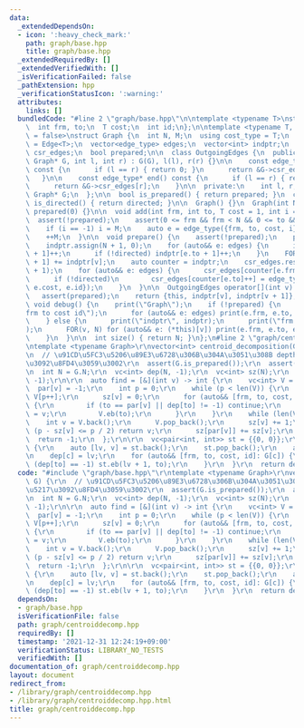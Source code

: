 ```yaml
---
data:
  _extendedDependsOn:
  - icon: ':heavy_check_mark:'
    path: graph/base.hpp
    title: graph/base.hpp
  _extendedRequiredBy: []
  _extendedVerifiedWith: []
  _isVerificationFailed: false
  _pathExtension: hpp
  _verificationStatusIcon: ':warning:'
  attributes:
    links: []
  bundledCode: "#line 2 \"graph/base.hpp\"\n\ntemplate <typename T>\nstruct Edge {\n\
    \  int frm, to;\n  T cost;\n  int id;\n};\n\ntemplate <typename T, bool directed\
    \ = false>\nstruct Graph {\n  int N, M;\n  using cost_type = T;\n  using edge_type\
    \ = Edge<T>;\n  vector<edge_type> edges;\n  vector<int> indptr;\n  vector<edge_type>\
    \ csr_edges;\n  bool prepared;\n\n  class OutgoingEdges {\n  public:\n    OutgoingEdges(const\
    \ Graph* G, int l, int r) : G(G), l(l), r(r) {}\n\n    const edge_type* begin()\
    \ const {\n      if (l == r) { return 0; }\n      return &G->csr_edges[l];\n \
    \   }\n\n    const edge_type* end() const {\n      if (l == r) { return 0; }\n\
    \      return &G->csr_edges[r];\n    }\n\n  private:\n    int l, r;\n    const\
    \ Graph* G;\n  };\n\n  bool is_prepared() { return prepared; }\n  constexpr bool\
    \ is_directed() { return directed; }\n\n  Graph() {}\n  Graph(int N) : N(N), M(0),\
    \ prepared(0) {}\n\n  void add(int frm, int to, T cost = 1, int i = -1) {\n  \
    \  assert(!prepared);\n    assert(0 <= frm && frm < N && 0 <= to && to < N);\n\
    \    if (i == -1) i = M;\n    auto e = edge_type({frm, to, cost, i});\n    edges.eb(e);\n\
    \    ++M;\n  }\n\n  void prepare() {\n    assert(!prepared);\n    prepared = true;\n\
    \    indptr.assign(N + 1, 0);\n    for (auto&& e: edges) {\n      indptr[e.frm\
    \ + 1]++;\n      if (!directed) indptr[e.to + 1]++;\n    }\n    FOR(v, N) indptr[v\
    \ + 1] += indptr[v];\n    auto counter = indptr;\n    csr_edges.resize(indptr.back()\
    \ + 1);\n    for (auto&& e: edges) {\n      csr_edges[counter[e.frm]++] = e;\n\
    \      if (!directed)\n        csr_edges[counter[e.to]++] = edge_type({e.to, e.frm,\
    \ e.cost, e.id});\n    }\n  }\n\n  OutgoingEdges operator[](int v) const {\n \
    \   assert(prepared);\n    return {this, indptr[v], indptr[v + 1]};\n  }\n\n \
    \ void debug() {\n    print(\"Graph\");\n    if (!prepared) {\n      print(\"\
    frm to cost id\");\n      for (auto&& e: edges) print(e.frm, e.to, e.cost, e.id);\n\
    \    } else {\n      print(\"indptr\", indptr);\n      print(\"frm to cost id\"\
    );\n      FOR(v, N) for (auto&& e: (*this)[v]) print(e.frm, e.to, e.cost, e.id);\n\
    \    }\n  }\n\n  int size() { return N; }\n};\n#line 2 \"graph/centroiddecomp.hpp\"\
    \ntemplate <typename Graph>\r\nvector<int> centroid_decomposition(Graph& G) {\r\
    \n  // \u91CD\u5FC3\u5206\u89E3\u6728\u306B\u304A\u3051\u308B depth \u914D\u5217\
    \u3092\u8FD4\u3059\u3002\r\n  assert(G.is_prepared());\r\n  assert(!G.is_directed());\r\
    \n  int N = G.N;\r\n  vc<int> dep(N, -1);\r\n  vc<int> sz(N);\r\n  vc<int> par(N,\
    \ -1);\r\n\r\n  auto find = [&](int v) -> int {\r\n    vc<int> V = {v};\r\n  \
    \  par[v] = -1;\r\n    int p = 0;\r\n    while (p < len(V)) {\r\n      int v =\
    \ V[p++];\r\n      sz[v] = 0;\r\n      for (auto&& [frm, to, cost, id]: G[v])\
    \ {\r\n        if (to == par[v] || dep[to] != -1) continue;\r\n        par[to]\
    \ = v;\r\n        V.eb(to);\r\n      }\r\n    }\r\n    while (len(V)) {\r\n  \
    \    int v = V.back();\r\n      V.pop_back();\r\n      sz[v] += 1;\r\n      if\
    \ (p - sz[v] <= p / 2) return v;\r\n      sz[par[v]] += sz[v];\r\n    }\r\n  \
    \  return -1;\r\n  };\r\n\r\n  vc<pair<int, int>> st = {{0, 0}};\r\n  while (len(st))\
    \ {\r\n    auto [lv, v] = st.back();\r\n    st.pop_back();\r\n    auto c = find(v);\r\
    \n    dep[c] = lv;\r\n    for (auto&& [frm, to, cost, id]: G[c]) {\r\n      if\
    \ (dep[to] == -1) st.eb(lv + 1, to);\r\n    }\r\n  }\r\n  return dep;\r\n}\n"
  code: "#include \"graph/base.hpp\"\r\ntemplate <typename Graph>\r\nvector<int> centroid_decomposition(Graph&\
    \ G) {\r\n  // \u91CD\u5FC3\u5206\u89E3\u6728\u306B\u304A\u3051\u308B depth \u914D\
    \u5217\u3092\u8FD4\u3059\u3002\r\n  assert(G.is_prepared());\r\n  assert(!G.is_directed());\r\
    \n  int N = G.N;\r\n  vc<int> dep(N, -1);\r\n  vc<int> sz(N);\r\n  vc<int> par(N,\
    \ -1);\r\n\r\n  auto find = [&](int v) -> int {\r\n    vc<int> V = {v};\r\n  \
    \  par[v] = -1;\r\n    int p = 0;\r\n    while (p < len(V)) {\r\n      int v =\
    \ V[p++];\r\n      sz[v] = 0;\r\n      for (auto&& [frm, to, cost, id]: G[v])\
    \ {\r\n        if (to == par[v] || dep[to] != -1) continue;\r\n        par[to]\
    \ = v;\r\n        V.eb(to);\r\n      }\r\n    }\r\n    while (len(V)) {\r\n  \
    \    int v = V.back();\r\n      V.pop_back();\r\n      sz[v] += 1;\r\n      if\
    \ (p - sz[v] <= p / 2) return v;\r\n      sz[par[v]] += sz[v];\r\n    }\r\n  \
    \  return -1;\r\n  };\r\n\r\n  vc<pair<int, int>> st = {{0, 0}};\r\n  while (len(st))\
    \ {\r\n    auto [lv, v] = st.back();\r\n    st.pop_back();\r\n    auto c = find(v);\r\
    \n    dep[c] = lv;\r\n    for (auto&& [frm, to, cost, id]: G[c]) {\r\n      if\
    \ (dep[to] == -1) st.eb(lv + 1, to);\r\n    }\r\n  }\r\n  return dep;\r\n}"
  dependsOn:
  - graph/base.hpp
  isVerificationFile: false
  path: graph/centroiddecomp.hpp
  requiredBy: []
  timestamp: '2021-12-31 12:24:19+09:00'
  verificationStatus: LIBRARY_NO_TESTS
  verifiedWith: []
documentation_of: graph/centroiddecomp.hpp
layout: document
redirect_from:
- /library/graph/centroiddecomp.hpp
- /library/graph/centroiddecomp.hpp.html
title: graph/centroiddecomp.hpp
---
```

